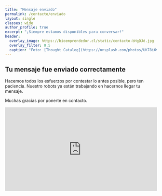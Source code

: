 ```yaml
---
title: "Mensaje enviado"
permalink: /contacto/enviado
layout: single
classes: wide
author_profile: true
excerpt: "¡Siempre estamos disponibles para conversar!"
header:
  overlay_image: https://bioemprendedor.cl/static/contacto-bHgDJd.jpg
  overlay_filter: 0.5
  caption: "Foto: [Thought Catalog](https://unsplash.com/photos/UK78i6vK3sc) @ Unsplash"
---
```


<h2><i class="far fa-clipboard-check"></i> Tu mensaje fue enviado correctamente</h2>

Hacemos todos los esfuerzos por contestar lo antes posible, pero ten paciencia. Nuestro robots ya están trabajando en hacernos llegar tu mensaje.

Muchas gracias por ponerte en contacto.

<div style="width:100%;height:0;padding-bottom:55%;position:relative;"><iframe src="https://giphy.com/embed/3gpfkdQIunv5C" width="100%" height="100%" style="position:absolute" frameBorder="0" class="giphy-embed" allowFullScreen></iframe></div>
